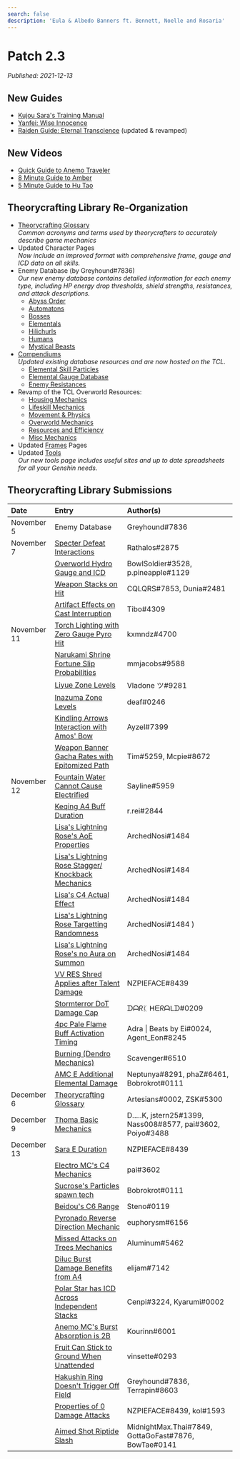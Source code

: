 ```yaml
---
search: false
description: 'Eula & Albedo Banners ft. Bennett, Noelle and Rosaria'
---
```


# Patch 2.3
*Published: 2021-12-13*

## New Guides
* [Kujou Sara's Training Manual](https://keqingmains.com/sara/)
* [Yanfei: Wise Innocence](https://keqingmains.com/yanfei/)
* [Raiden Guide: Eternal Transcience](https://keqingmains.com/raiden/) (updated & revamped)

## New Videos
* [Quick Guide to Anemo Traveler](https://www.youtube.com/watch?v=H4Y6y7JJsvM&t=20s)
* [8 Minute Guide to Amber](https://www.youtube.com/watch?v=QW40leHPgJ8)
* [5 Minute Guide to Hu Tao](https://www.youtube.com/watch?v=l6YJTXkgXdM)

## Theorycrafting Library Re-Organization

* [Theorycrafting Glossary](../theorycrafting.md)  
*Common acronyms and terms used by theorycrafters to accurately describe game mechanics*
* Updated Character Pages  
*Now include an improved format with comprehensive frame, gauge and ICD data on all skills.*
* Enemy Database (by Greyhound\#7836)  
*Our new enemy database contains detailed information for each enemy type, including HP energy drop thresholds, shield strengths, resistances, and attack descriptions.*
  * [Abyss Order](../enemy-data/abyss-order)
  * [Automatons](../enemy-data/automatons)
  * [Bosses](../enemy-data/bosses)
  * [Elementals](../enemy-data/elementals)
  * [Hilichurls](../enemy-data/hilichurls)
  * [Humans](../enemy-data/humans)
  * [Mystical Beasts](../enemy-data/mystical-beasts)
* [Compendiums](../resources/compendiums)  
*Updated existing database resources and are now hosted on the TCL.*
  * [Elemental Skill Particles](../resources/compendiums/elemental-skill-particles.md)
  * [Elemental Gauge Database](../resources/compendiums/elemental-gauges.md)
  * [Enemy Resistances](../resources/compendiums/enemy-resistances.md)
* Revamp of the TCL Overworld Resources:
  * [Housing Mechanics](../general-mechanics/housing.md)
  * [Lifeskill Mechanics](../general-mechanics/lifeskills.md)
  * [Movement & Physics](../general-mechanics/movement-and-physics.md)
  * [Overworld Mechanics](../general-mechanics/overworld.md)
  * [Resources and Efficiency](../general-mechanics/resources-and-efficiency.md)
  * [Misc Mechanics](../general-mechanics/miscellaneous-entries.md)
* Updated [Frames](../combat-mechanics/frames.md) Pages
* Updated [Tools](../resources/tools.md)  
*Our new tools page includes useful sites and up to date spreadsheets for all your Genshin needs.*



## Theorycrafting Library Submissions

| Date | Entry | Author\(s\) |
| :--- | :--- | :--- |
| November 5 | Enemy Database | Greyhound\#7836 |
| November 7 | [Specter Defeat Interactions](../evidence/combat-mechanics/enemy-mechanics/enemy-interactions.md#specter-defeat-interaction) | Rathalos#2875 
| | [Overworld Hydro Gauge and ICD](../evidence/general-mechanics/overworld.md#overworld-hydro-gauge-and-icd) | BowlSoldier\#3528, p.pineapple\#1129 |
| | [Weapon Stacks on Hit](../evidence/equipment/weapons.md#weapon-stacks-on-hit) | CQLQRS\#7853, Dunia\#2481 |
| | [Artifact Effects on Cast Interruption](../evidence/equipment/artifacts.md#artifact-effects-on-cast-interruption) | Tibo\#4309 |
| November 11 | [Torch Lighting with Zero Gauge Pyro Hit](../evidence/general-mechanics/overworld.md#torch-lighting-with-zero-gauge-pyro-hits) | kxmndz\#4700 |
| | [Narukami Shrine Fortune Slip Probabilities](../evidence/general-mechanics/miscellaneous-entries.md#narukami-shrine-fortune-slip-probabilities) | mmjacobs\#9588 |
| | [Liyue Zone Levels](../evidence/general-mechanics/overworld.md#liyue) | Vladone ツ\#9281 |
| | [Inazuma Zone Levels](../evidence/general-mechanics/overworld.md#inazuma) | deaf\#0246 |
| | [Kindling Arrows Interaction with Amos' Bow](../evidence/characters/pyro/yoimiya.md#kindling-arrows-interaction-with-amos-bow) | Ayzel\#7399 |
| | [Weapon Banner Gacha Rates with Epitomized Path](../evidence/general-mechanics/gacha.md#weapon-banner-gacha-rates-with-epitomized-path) | Tim\#5259, Mcpie\#8672 |
| November 12 | [Fountain Water Cannot Cause Electrified](../evidence/general-mechanics/overworld.md#fountain-water-cannot-cause-electrified) | Sayline\#5959 |
| | [Keqing A4 Buff Duration](../evidence/characters/electro/keqing.md#a4-crit-rate-and-er-buff-duration) | r.rei\#2844 |
| | [Lisa's Lightning Rose's AoE Properties](../evidence/characters/electro/lisa.md#lightning-rose-has-limited-quadratic-properties-and-impact-aoe) | ArchedNosi\#1484 |
| | [Lisa's Lightning Rose Stagger/<br />Knockback Mechanics](../evidence/characters/electro/lisa.md#lisas-lightning-rose-stagger-knockback-mechanics) | ArchedNosi\#1484 |
| | [Lisa's C4 Actual Effect](../evidence/characters/electro/lisa.md#c4-description-and-actual-effects-are-miscommunicated) | ArchedNosi\#1484 |
| | [Lisa's Lightning Rose Targetting Randomness](../evidence/characters/electro/lisa.md#lisas-lightning-rose-is-random-when-targeting-entities-+-total-count) | ArchedNosi\#1484 )
| | [Lisa's Lightning Rose's no Aura on Summon](../evidence/characters/electro/lisa.md#lightning-roses-initial-summon-damage-does-not-apply-electro-aura) | ArchedNosi\#1484 |
| | [VV RES Shred Applies after Talent Damage](../evidence/equipment/artifacts.md#vv-res-shred-applies-after-talent-damage) | NZPIEFACE\#8439 |
| | [Stormterror DoT Damage Cap](../evidence/combat-mechanics/enemy-mechanics/enemy-interactions.md#stormterror-dot-damage-cap) | ᗪᗩᖇᛕ ᕼᗴᖇᗩᒪᗪ\#0209 |
| | [4pc Pale Flame Buff Activation Timing](../evidence/equipment/artifacts.md#4pc-pale-flame-buff-activation-timing) | Adra \| Beats by Ei\#0024, Agent_Eon\#8245 |
| | [Burning \(Dendro Mechanics\)](../evidence/combat-mechanics/elemental-effects/transformative-reactions.md#burning) | Scavenger\#6510 |
| | [AMC E Additional Elemental Damage](../evidence/characters/anemo/traveler-anemo.md#amc-e-additional-elemental-damage) | Neptunya\#8291, phaZ\#6461, Bobrokrot\#0111 |
| December 6 | [Theorycrafting Glossary](../theorycrafting.md) | Artesians\#0002, ZSK\#5300 |
| December 9 | [Thoma Basic Mechanics](../evidence/characters/pyro/thoma.md#basic-thoma-mechanics) | D.....K, jstern25\#1399, Nass008\#8577, pai\#3602, Poiyo\#3488
| December 13 | [Sara E Duration](../evidence/characters/electro/sara.md#skill-mechanics-1) | NZPIEFACE\#8439 |
| | [Electro MC's C4 Mechanics](../evidence/characters/electro/traveler-electro.md#c4-fickle-cloudstrike) | pai\#3602 |
| | [Sucrose's Particles spawn tech](../evidence/characters/anemo/sucrose.md#sucroses-particles-spawn-on-the-direction-shes-facing) | Bobrokrot\#0111 |
| | [Beidou's C6 Range](../evidence/characters/electro/beidou.md#beidous-c6-range-is-extremely-short) | Steno\#0119 |
| | [Pyronado Reverse Direction Mechanic](../evidence/characters/pyro/xiangling.md#pyronado-reverse-direction-mechanic) | euphorysm\#6156 |
| | [Missed Attacks on Trees Mechanics](../evidence/general-mechanics/resources-and-efficiency.md#missed-attacks-still-mark-trees-for-unholy-harvesting) | Aluminum\#5462 |
| | [Diluc Burst Damage Benefits from A4](../evidence/characters/pyro/diluc.md#diluc-burst-damage-benefits-from-a4) | elijam\#7142 |
| | [Polar Star has ICD Across Independent Stacks](../evidence/equipment/weapons.md#polar-star-has-icd-across-independent-stacks) | Cenpi\#3224, Kyarumi\#0002 |
| | [Anemo MC's Burst Absorption is 2B](../evidence/characters/anemo/traveler-anemo.md#anemo-mcs-burst-absorption-is-2b) | Kourinn\#6001 |
| | [Fruit Can Stick to Ground When Unattended](../evidence/general-mechanics/miscellaneous-entries.md#fruit-can-stick-to-ground-when-left-unattended) | vinsette\#0293 |
| | [Hakushin Ring Doesn't Trigger Off Field](../evidence/equipment/weapons.md#hakushin-ring-doesnt-trigger-off-field) | Greyhound\#7836, Terrapin\#8603 | 
| | [Properties of 0 Damage Attacks](../evidence/combat-mechanics/damage/other/zero-damage-attacks.md#properties-of-0-damage-attacks) | NZPIEFACE\#8439, kol\#1593 |
| | [Aimed Shot Riptide Slash](../evidence/characters/hydro/tartaglia.md#aimed-shot-riptide-slash) | MidnightMax.Thai\#7849, GottaGoFast\#7876, BowTae\#0141 | 